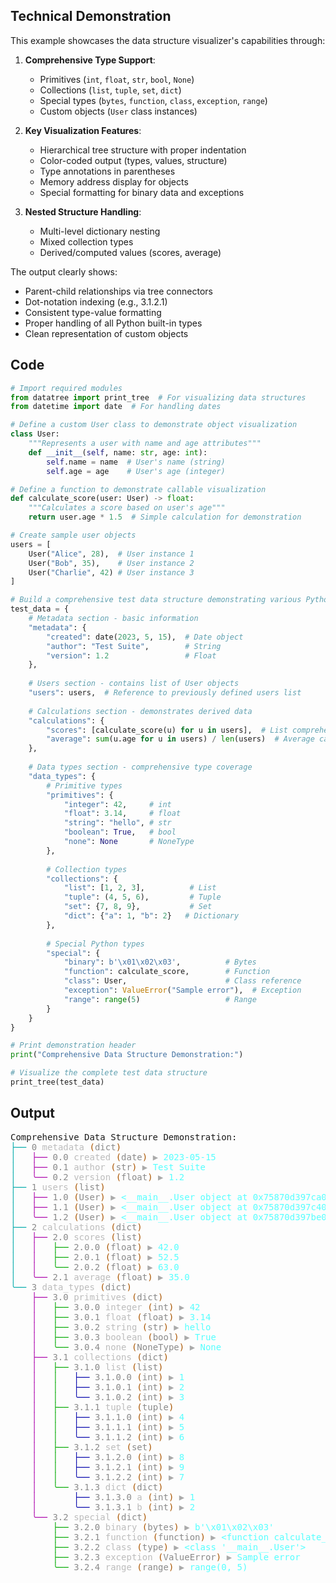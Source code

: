 ## Technical Demonstration

This example showcases the data structure visualizer's capabilities through:

1. **Comprehensive Type Support**:
   - Primitives (`int`, `float`, `str`, `bool`, `None`)
   - Collections (`list`, `tuple`, `set`, `dict`)
   - Special types (`bytes`, `function`, `class`, `exception`, `range`)
   - Custom objects (`User` class instances)

2. **Key Visualization Features**:
   - Hierarchical tree structure with proper indentation
   - Color-coded output (types, values, structure)
   - Type annotations in parentheses
   - Memory address display for objects
   - Special formatting for binary data and exceptions

3. **Nested Structure Handling**:
   - Multi-level dictionary nesting
   - Mixed collection types
   - Derived/computed values (scores, average)

The output clearly shows:
- Parent-child relationships via tree connectors
- Dot-notation indexing (e.g., 3.1.2.1)
- Consistent type-value formatting
- Proper handling of all Python built-in types
- Clean representation of custom objects

## Code

```python
# Import required modules
from datatree import print_tree  # For visualizing data structures
from datetime import date  # For handling dates

# Define a custom User class to demonstrate object visualization
class User:
    """Represents a user with name and age attributes"""
    def __init__(self, name: str, age: int):
        self.name = name  # User's name (string)
        self.age = age    # User's age (integer)

# Define a function to demonstrate callable visualization
def calculate_score(user: User) -> float:
    """Calculates a score based on user's age"""
    return user.age * 1.5  # Simple calculation for demonstration

# Create sample user objects
users = [
    User("Alice", 28),  # User instance 1
    User("Bob", 35),    # User instance 2
    User("Charlie", 42) # User instance 3
]

# Build a comprehensive test data structure demonstrating various Python types
test_data = {
    # Metadata section - basic information
    "metadata": {
        "created": date(2023, 5, 15),  # Date object
        "author": "Test Suite",        # String
        "version": 1.2                 # Float
    },
    
    # Users section - contains list of User objects
    "users": users,  # Reference to previously defined users list
    
    # Calculations section - demonstrates derived data
    "calculations": {
        "scores": [calculate_score(u) for u in users],  # List comprehension
        "average": sum(u.age for u in users) / len(users)  # Average calculation
    },
    
    # Data types section - comprehensive type coverage
    "data_types": {
        # Primitive types
        "primitives": {
            "integer": 42,     # int
            "float": 3.14,     # float
            "string": "hello", # str
            "boolean": True,   # bool
            "none": None       # NoneType
        },
        
        # Collection types
        "collections": {
            "list": [1, 2, 3],          # List
            "tuple": (4, 5, 6),         # Tuple
            "set": {7, 8, 9},           # Set
            "dict": {"a": 1, "b": 2}   # Dictionary
        },
        
        # Special Python types
        "special": {
            "binary": b'\x01\x02\x03',          # Bytes
            "function": calculate_score,        # Function
            "class": User,                      # Class reference
            "exception": ValueError("Sample error"),  # Exception
            "range": range(5)                   # Range
        }
    }
}

# Print demonstration header
print("Comprehensive Data Structure Demonstration:")

# Visualize the complete test data structure
print_tree(test_data)

```

## Output


<pre>Comprehensive Data Structure Demonstration:
<font color="#00AAAA">├── </font><font color="#8A8A8A">0</font> <font color="#BCBCBC">metadata</font> <font color="#AA5500">(</font><font color="#8A8A8A">dict</font><font color="#AA5500">)</font>
<font color="#00AAAA">│   </font><font color="#AA00AA">├── </font><font color="#8A8A8A">0.0</font> <font color="#BCBCBC">created</font> <font color="#AA5500">(</font><font color="#8A8A8A">date</font><font color="#AA5500">)</font><font color="#AAAAAA"> ▶ </font><font color="#55FFFF">2023-05-15</font>
<font color="#00AAAA">│   </font><font color="#AA00AA">├── </font><font color="#8A8A8A">0.1</font> <font color="#BCBCBC">author</font> <font color="#AA5500">(</font><font color="#8A8A8A">str</font><font color="#AA5500">)</font><font color="#AAAAAA"> ▶ </font><font color="#55FFFF">Test Suite</font>
<font color="#00AAAA">│   </font><font color="#AA00AA">╰── </font><font color="#8A8A8A">0.2</font> <font color="#BCBCBC">version</font> <font color="#AA5500">(</font><font color="#8A8A8A">float</font><font color="#AA5500">)</font><font color="#AAAAAA"> ▶ </font><font color="#55FFFF">1.2</font>
<font color="#00AAAA">├── </font><font color="#8A8A8A">1</font> <font color="#BCBCBC">users</font> <font color="#AA5500">(</font><font color="#8A8A8A">list</font><font color="#AA5500">)</font>
<font color="#00AAAA">│   </font><font color="#AA00AA">├── </font><font color="#8A8A8A">1.0</font> <font color="#AA5500">(</font><font color="#8A8A8A">User</font><font color="#AA5500">)</font><font color="#AAAAAA"> ▶ </font><font color="#55FFFF">&lt;__main__.User object at 0x75870d397ca0&gt;</font>
<font color="#00AAAA">│   </font><font color="#AA00AA">├── </font><font color="#8A8A8A">1.1</font> <font color="#AA5500">(</font><font color="#8A8A8A">User</font><font color="#AA5500">)</font><font color="#AAAAAA"> ▶ </font><font color="#55FFFF">&lt;__main__.User object at 0x75870d397c40&gt;</font>
<font color="#00AAAA">│   </font><font color="#AA00AA">╰── </font><font color="#8A8A8A">1.2</font> <font color="#AA5500">(</font><font color="#8A8A8A">User</font><font color="#AA5500">)</font><font color="#AAAAAA"> ▶ </font><font color="#55FFFF">&lt;__main__.User object at 0x75870d397be0&gt;</font>
<font color="#00AAAA">├── </font><font color="#8A8A8A">2</font> <font color="#BCBCBC">calculations</font> <font color="#AA5500">(</font><font color="#8A8A8A">dict</font><font color="#AA5500">)</font>
<font color="#00AAAA">│   </font><font color="#AA00AA">├── </font><font color="#8A8A8A">2.0</font> <font color="#BCBCBC">scores</font> <font color="#AA5500">(</font><font color="#8A8A8A">list</font><font color="#AA5500">)</font>
<font color="#00AAAA">│   </font><font color="#AA00AA">│   </font><font color="#00AA00">├── </font><font color="#8A8A8A">2.0.0</font> <font color="#AA5500">(</font><font color="#8A8A8A">float</font><font color="#AA5500">)</font><font color="#AAAAAA"> ▶ </font><font color="#55FFFF">42.0</font>
<font color="#00AAAA">│   </font><font color="#AA00AA">│   </font><font color="#00AA00">├── </font><font color="#8A8A8A">2.0.1</font> <font color="#AA5500">(</font><font color="#8A8A8A">float</font><font color="#AA5500">)</font><font color="#AAAAAA"> ▶ </font><font color="#55FFFF">52.5</font>
<font color="#00AAAA">│   </font><font color="#AA00AA">│   </font><font color="#00AA00">╰── </font><font color="#8A8A8A">2.0.2</font> <font color="#AA5500">(</font><font color="#8A8A8A">float</font><font color="#AA5500">)</font><font color="#AAAAAA"> ▶ </font><font color="#55FFFF">63.0</font>
<font color="#00AAAA">│   </font><font color="#AA00AA">╰── </font><font color="#8A8A8A">2.1</font> <font color="#BCBCBC">average</font> <font color="#AA5500">(</font><font color="#8A8A8A">float</font><font color="#AA5500">)</font><font color="#AAAAAA"> ▶ </font><font color="#55FFFF">35.0</font>
<font color="#00AAAA">╰── </font><font color="#8A8A8A">3</font> <font color="#BCBCBC">data_types</font> <font color="#AA5500">(</font><font color="#8A8A8A">dict</font><font color="#AA5500">)</font>
    <font color="#AA00AA">├── </font><font color="#8A8A8A">3.0</font> <font color="#BCBCBC">primitives</font> <font color="#AA5500">(</font><font color="#8A8A8A">dict</font><font color="#AA5500">)</font>
    <font color="#AA00AA">│   </font><font color="#00AA00">├── </font><font color="#8A8A8A">3.0.0</font> <font color="#BCBCBC">integer</font> <font color="#AA5500">(</font><font color="#8A8A8A">int</font><font color="#AA5500">)</font><font color="#AAAAAA"> ▶ </font><font color="#55FFFF">42</font>
    <font color="#AA00AA">│   </font><font color="#00AA00">├── </font><font color="#8A8A8A">3.0.1</font> <font color="#BCBCBC">float</font> <font color="#AA5500">(</font><font color="#8A8A8A">float</font><font color="#AA5500">)</font><font color="#AAAAAA"> ▶ </font><font color="#55FFFF">3.14</font>
    <font color="#AA00AA">│   </font><font color="#00AA00">├── </font><font color="#8A8A8A">3.0.2</font> <font color="#BCBCBC">string</font> <font color="#AA5500">(</font><font color="#8A8A8A">str</font><font color="#AA5500">)</font><font color="#AAAAAA"> ▶ </font><font color="#55FFFF">hello</font>
    <font color="#AA00AA">│   </font><font color="#00AA00">├── </font><font color="#8A8A8A">3.0.3</font> <font color="#BCBCBC">boolean</font> <font color="#AA5500">(</font><font color="#8A8A8A">bool</font><font color="#AA5500">)</font><font color="#AAAAAA"> ▶ </font><font color="#55FFFF">True</font>
    <font color="#AA00AA">│   </font><font color="#00AA00">╰── </font><font color="#8A8A8A">3.0.4</font> <font color="#BCBCBC">none</font> <font color="#AA5500">(</font><font color="#8A8A8A">NoneType</font><font color="#AA5500">)</font><font color="#AAAAAA"> ▶ </font><font color="#55FFFF">None</font>
    <font color="#AA00AA">├── </font><font color="#8A8A8A">3.1</font> <font color="#BCBCBC">collections</font> <font color="#AA5500">(</font><font color="#8A8A8A">dict</font><font color="#AA5500">)</font>
    <font color="#AA00AA">│   </font><font color="#00AA00">├── </font><font color="#8A8A8A">3.1.0</font> <font color="#BCBCBC">list</font> <font color="#AA5500">(</font><font color="#8A8A8A">list</font><font color="#AA5500">)</font>
    <font color="#AA00AA">│   </font><font color="#00AA00">│   </font><font color="#0000AA">├── </font><font color="#8A8A8A">3.1.0.0</font> <font color="#AA5500">(</font><font color="#8A8A8A">int</font><font color="#AA5500">)</font><font color="#AAAAAA"> ▶ </font><font color="#55FFFF">1</font>
    <font color="#AA00AA">│   </font><font color="#00AA00">│   </font><font color="#0000AA">├── </font><font color="#8A8A8A">3.1.0.1</font> <font color="#AA5500">(</font><font color="#8A8A8A">int</font><font color="#AA5500">)</font><font color="#AAAAAA"> ▶ </font><font color="#55FFFF">2</font>
    <font color="#AA00AA">│   </font><font color="#00AA00">│   </font><font color="#0000AA">╰── </font><font color="#8A8A8A">3.1.0.2</font> <font color="#AA5500">(</font><font color="#8A8A8A">int</font><font color="#AA5500">)</font><font color="#AAAAAA"> ▶ </font><font color="#55FFFF">3</font>
    <font color="#AA00AA">│   </font><font color="#00AA00">├── </font><font color="#8A8A8A">3.1.1</font> <font color="#BCBCBC">tuple</font> <font color="#AA5500">(</font><font color="#8A8A8A">tuple</font><font color="#AA5500">)</font>
    <font color="#AA00AA">│   </font><font color="#00AA00">│   </font><font color="#0000AA">├── </font><font color="#8A8A8A">3.1.1.0</font> <font color="#AA5500">(</font><font color="#8A8A8A">int</font><font color="#AA5500">)</font><font color="#AAAAAA"> ▶ </font><font color="#55FFFF">4</font>
    <font color="#AA00AA">│   </font><font color="#00AA00">│   </font><font color="#0000AA">├── </font><font color="#8A8A8A">3.1.1.1</font> <font color="#AA5500">(</font><font color="#8A8A8A">int</font><font color="#AA5500">)</font><font color="#AAAAAA"> ▶ </font><font color="#55FFFF">5</font>
    <font color="#AA00AA">│   </font><font color="#00AA00">│   </font><font color="#0000AA">╰── </font><font color="#8A8A8A">3.1.1.2</font> <font color="#AA5500">(</font><font color="#8A8A8A">int</font><font color="#AA5500">)</font><font color="#AAAAAA"> ▶ </font><font color="#55FFFF">6</font>
    <font color="#AA00AA">│   </font><font color="#00AA00">├── </font><font color="#8A8A8A">3.1.2</font> <font color="#BCBCBC">set</font> <font color="#AA5500">(</font><font color="#8A8A8A">set</font><font color="#AA5500">)</font>
    <font color="#AA00AA">│   </font><font color="#00AA00">│   </font><font color="#0000AA">├── </font><font color="#8A8A8A">3.1.2.0</font> <font color="#AA5500">(</font><font color="#8A8A8A">int</font><font color="#AA5500">)</font><font color="#AAAAAA"> ▶ </font><font color="#55FFFF">8</font>
    <font color="#AA00AA">│   </font><font color="#00AA00">│   </font><font color="#0000AA">├── </font><font color="#8A8A8A">3.1.2.1</font> <font color="#AA5500">(</font><font color="#8A8A8A">int</font><font color="#AA5500">)</font><font color="#AAAAAA"> ▶ </font><font color="#55FFFF">9</font>
    <font color="#AA00AA">│   </font><font color="#00AA00">│   </font><font color="#0000AA">╰── </font><font color="#8A8A8A">3.1.2.2</font> <font color="#AA5500">(</font><font color="#8A8A8A">int</font><font color="#AA5500">)</font><font color="#AAAAAA"> ▶ </font><font color="#55FFFF">7</font>
    <font color="#AA00AA">│   </font><font color="#00AA00">╰── </font><font color="#8A8A8A">3.1.3</font> <font color="#BCBCBC">dict</font> <font color="#AA5500">(</font><font color="#8A8A8A">dict</font><font color="#AA5500">)</font>
    <font color="#AA00AA">│   </font>    <font color="#0000AA">├── </font><font color="#8A8A8A">3.1.3.0</font> <font color="#BCBCBC">a</font> <font color="#AA5500">(</font><font color="#8A8A8A">int</font><font color="#AA5500">)</font><font color="#AAAAAA"> ▶ </font><font color="#55FFFF">1</font>
    <font color="#AA00AA">│   </font>    <font color="#0000AA">╰── </font><font color="#8A8A8A">3.1.3.1</font> <font color="#BCBCBC">b</font> <font color="#AA5500">(</font><font color="#8A8A8A">int</font><font color="#AA5500">)</font><font color="#AAAAAA"> ▶ </font><font color="#55FFFF">2</font>
    <font color="#AA00AA">╰── </font><font color="#8A8A8A">3.2</font> <font color="#BCBCBC">special</font> <font color="#AA5500">(</font><font color="#8A8A8A">dict</font><font color="#AA5500">)</font>
        <font color="#00AA00">├── </font><font color="#8A8A8A">3.2.0</font> <font color="#BCBCBC">binary</font> <font color="#AA5500">(</font><font color="#8A8A8A">bytes</font><font color="#AA5500">)</font><font color="#AAAAAA"> ▶ </font><font color="#55FFFF">b&apos;\x01\x02\x03&apos;</font>
        <font color="#00AA00">├── </font><font color="#8A8A8A">3.2.1</font> <font color="#BCBCBC">function</font> <font color="#AA5500">(</font><font color="#8A8A8A">function</font><font color="#AA5500">)</font><font color="#AAAAAA"> ▶ </font><font color="#55FFFF">&lt;function calculate_score at 0x75870d80fd90&gt;</font>
        <font color="#00AA00">├── </font><font color="#8A8A8A">3.2.2</font> <font color="#BCBCBC">class</font> <font color="#AA5500">(</font><font color="#8A8A8A">type</font><font color="#AA5500">)</font><font color="#AAAAAA"> ▶ </font><font color="#55FFFF">&lt;class &apos;__main__.User&apos;&gt;</font>
        <font color="#00AA00">├── </font><font color="#8A8A8A">3.2.3</font> <font color="#BCBCBC">exception</font> <font color="#AA5500">(</font><font color="#8A8A8A">ValueError</font><font color="#AA5500">)</font><font color="#AAAAAA"> ▶ </font><font color="#55FFFF">Sample error</font>
        <font color="#00AA00">╰── </font><font color="#8A8A8A">3.2.4</font> <font color="#BCBCBC">range</font> <font color="#AA5500">(</font><font color="#8A8A8A">range</font><font color="#AA5500">)</font><font color="#AAAAAA"> ▶ </font><font color="#55FFFF">range(0, 5)</font>

</pre>
